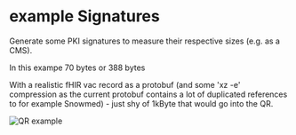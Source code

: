 # example Signatures

Generate some PKI signatures to measure their respective sizes (e.g. as a CMS).

In this exampe 70 bytes or 388 bytes

With a realistic fHIR vac record as a protobuf (and some 'xz -e' compression as the current protobuf contains a lot of duplicated references to for example Snowmed) - just shy of 1kByte that would go into the QR.

![QR example](./qr.png)

